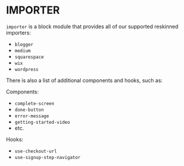 # IMPORTER

`importer` is a block module that provides all of our supported reskinned importers:

- `blogger`
- `medium`
- `squarespace`
- `wix`
- `wordpress`

There is also a list of additional components and hooks, such as:

Components:

- `complete-screen`
- `done-button`
- `error-message`
- `getting-started-video`
- etc.

Hooks:

- `use-checkout-url`
- `use-signup-step-navigator`
